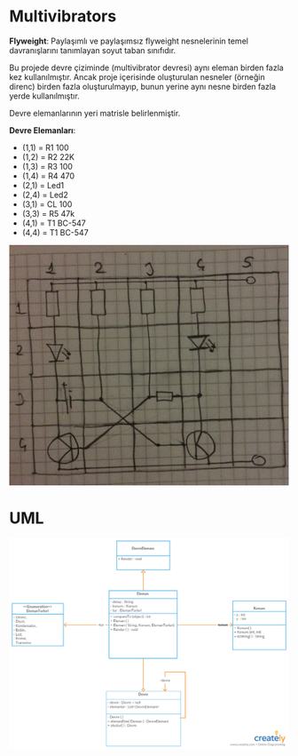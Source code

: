 # Multivibrators
**Flyweight**: Paylaşımlı ve paylaşımsız flyweight nesnelerinin temel davranışlarını tanımlayan soyut taban sınıfıdır.

Bu projede devre çiziminde (multivibrator devresi) aynı eleman birden fazla kez kullanılmıştır. 
Ancak proje içerisinde oluşturulan nesneler (örneğin direnc) birden fazla oluşturulmayıp, 
bunun yerine aynı nesne birden fazla yerde kullanılmıştır.

Devre elemanlarının yeri matrisle belirlenmiştir.

**Devre Elemanları**:

* (1,1) = R1 100
* (1,2) =  R2 22K
* (1,3) =  R3 100
* (1,4) =  R4 470
* (2,1) =  Led1
* (2,4) =  Led2
* (3,1) =  CL 100
* (3,3) =  R5 47k
* (4,1) =  T1 BC-547
* (4,4) =  T1 BC-547


![alt text](https://github.com/meksconways/Multivibrators/blob/master/raw/IMG_1689.jpg)

# UML

![alt text](https://github.com/meksconways/Multivibrators/blob/master/raw/uml_multivibrators.png)


